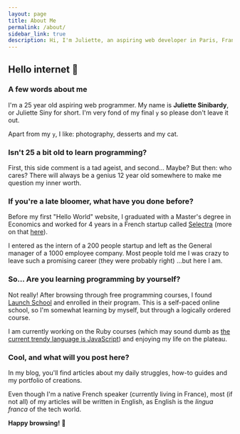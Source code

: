 ```yaml
---
layout: page
title: About Me
permalink: /about/
sidebar_link: true
description: Hi, I'm Juliette, an aspiring web developer in Paris, France.
---
```


## Hello internet 👋

### A few words about me

I'm a 25 year old aspiring web programmer. My name is **Juliette Sinibardy**, or 
Juliette Siny for short. I'm very fond of my final `y` so please don't 
leave it out.

Apart from my `y`, I like: photography, desserts and my cat.

### Isn't 25 a bit old to learn programming?

First, this side comment is a tad ageist, and second... Maybe? But then: 
who cares? There will always be a genius 12 year old somewhere to make me
question my inner worth.

### If you're a late bloomer, what have you done before?

Before my first "Hello World" website, I graduated with a Master's degree in
Economics and worked for 4 years in a French startup called 
[Selectra](selectra.info) (more on that [here](/work)).

I entered as the intern of a 200 people startup and 
left as the General manager of a 1000 employee company. Most people told me I 
was crazy to leave such a promising career  (they were probably right) 
...but here I am. 

### So... Are you learning programming by yourself?

Not really! After browsing through free programming courses, I found
[Launch School](launchschool.com) and enrolled in their program. This is a 
self-paced online school, so I'm somewhat learning by myself, but
through a logically ordered course.

I am currently working on the Ruby courses (which may sound dumb as 
[the current trendy language is JavaScript](https://medium.com/constructorlabs/ruby-vs-javascript-as-a-first-programming-language-2f2c944629fe))
and enjoying my life on the plateau.

### Cool, and what will you post here?

In my blog, you'll find articles about my daily struggles, how-to guides and
my portfolio of creations.

Even though I'm a native French speaker (currently living in France), most
(if not all) of my articles will be written in English, as English is the 
*lingua franca* of the tech world.

**Happy browsing!** 🙌
